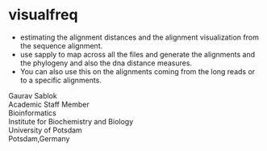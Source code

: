 # visualfreq

- estimating the alignment distances and the alignment visualization from the sequence alignment. 
- use sapply to map across all the files and generate the alignments and the phylogeny and also the dna distance measures.
- You can also use this on the alignments coming from the long reads or to a specific alignments. 

Gaurav Sablok \
Academic Staff Member \
Bioinformatics \
Institute for Biochemistry and Biology \
University of Potsdam \
Potsdam,Germany
